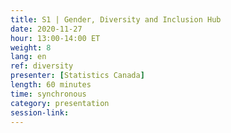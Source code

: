 ```yaml
---
title: S1 | Gender, Diversity and Inclusion Hub
date: 2020-11-27
hour: 13:00-14:00 ET
weight: 8
lang: en
ref: diversity
presenter: [Statistics Canada]
length: 60 minutes
time: synchronous
category: presentation
session-link:
---
```


